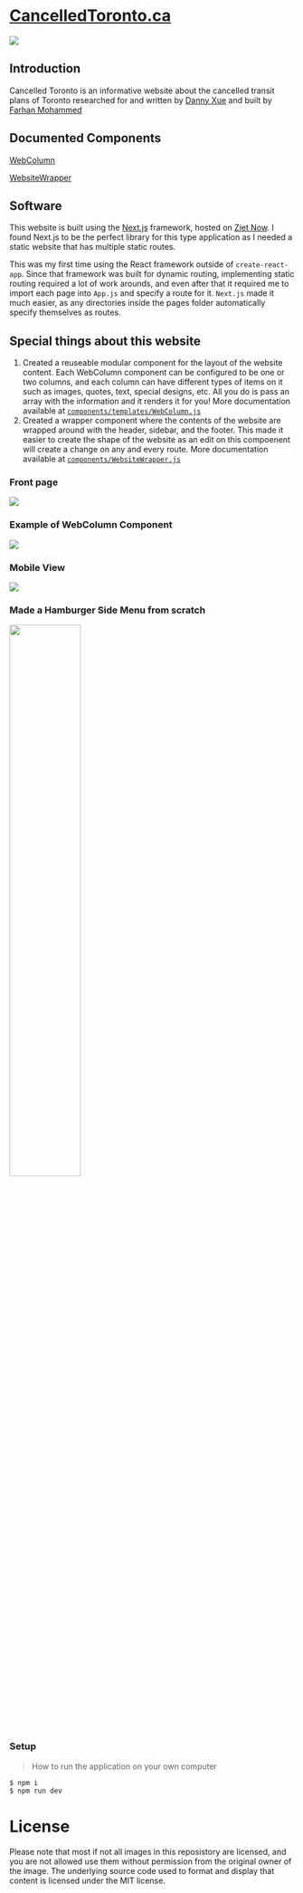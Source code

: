 # [CancelledToronto.ca](https://cancelledtoronto.ca/)

<img src="https://imgur.com/hFStFne.png">

## Introduction
Cancelled Toronto is an informative website about the cancelled transit plans of Toronto researched for and written by [Danny Xue](https://www.linkedin.com/in/danny-xue/) and built by [Farhan Mohammed](https://www.linkedin.com/in/danny-xue/)

## Documented Components

[WebColumn](components/templates/WebColumn.md)

[WebsiteWrapper](components/WebsiteWrapper.js)

## Software 
This website is built using the [Next.js](https://nextjs.org/) framework, hosted on [Ziet Now](https://zeit.co/). I found Next.js to be the perfect library for this type application as I needed a static website that has multiple static routes. 

This was my first time using the React framework outside of `create-react-app`. Since that framework was built for dynamic routing, implementing static routing required a lot of work arounds, and even after that it required me to import each page into `App.js` and specify a route for it. `Next.js` made it much easier, as any directories inside the pages folder automatically specify themselves as routes.

## Special things about this website
1. Created a reuseable modular component for the layout of the website content. Each WebColumn component can be configured to be one or two columns, and each column can have different types of items on it such as images, quotes, text, special designs, etc. All you do is pass an array with the information and it renders it for you! More documentation available at [`components/templates/WebColumn.js`](./components/templates/Webcolumn.js)
2. Created a wrapper component where the contents of the website are wrapped around with the header, sidebar, and the footer. This made it easier to create the shape of the website as an edit on this compoenent will create a change on any and every route. More documentation available at [`components/WebsiteWrapper.js`](./components/WebsiteWrapper.js)


### Front page
<img src="https://i.imgur.com/WGm1Y1B.png"/>

### Example of WebColumn Component
<img src="https://imgur.com/FjF25b2.png"/>

### Mobile View
<img src="https://imgur.com/5zC5c0J.png"/>

### Made a Hamburger Side Menu from scratch
<img src="https://cdn.discordapp.com/attachments/651230544239132756/695081875668074627/ezgif-4-22db6083f156.gif" width="50%">

### Setup
> How to run the application on your own computer
```
$ npm i
$ npm run dev
```

# License
Please note that most if not all images in this reposistory are licensed, and you are not allowed use them without permission from the original owner of the image. The underlying source code used to format and display that content is licensed under the MIT license.
